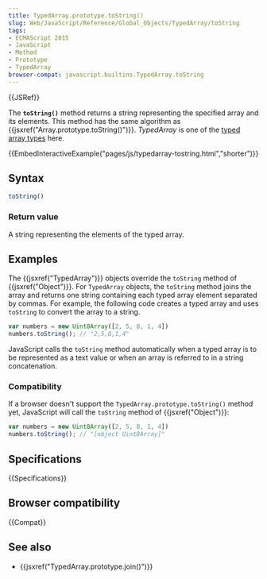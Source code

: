 ```yaml
---
title: TypedArray.prototype.toString()
slug: Web/JavaScript/Reference/Global_Objects/TypedArray/toString
tags:
- ECMAScript 2015
- JavaScript
- Method
- Prototype
- TypedArray
browser-compat: javascript.builtins.TypedArray.toString
---
```

{{JSRef}}

The **`toString()`** method returns a string representing the specified array
and its elements. This method has the same algorithm as
{{jsxref("Array.prototype.toString()")}}. _TypedArray_ is one of the
[typed array types](/en-US/docs/Web/JavaScript/Reference/Global_Objects/TypedArray#TypedArray_objects)
here.

{{EmbedInteractiveExample("pages/js/typedarray-tostring.html","shorter")}}

## Syntax

```js
toString()
```

### Return value

A string representing the elements of the typed array.

## Examples

The {{jsxref("TypedArray")}} objects override the `toString` method of
{{jsxref("Object")}}. For `TypedArray` objects, the `toString` method
joins the array and returns one string containing each typed array element
separated by commas. For example, the following code creates a typed array and
uses `toString` to convert the array to a string.

```js
var numbers = new Uint8Array([2, 5, 8, 1, 4])
numbers.toString(); // "2,5,8,1,4"
```

JavaScript calls the `toString` method automatically when a typed array is to be
represented as a text value or when an array is referred to in a string
concatenation.

### Compatibility

If a browser doesn't support the `TypedArray.prototype.toString()` method yet,
JavaScript will call the `toString` method of {{jsxref("Object")}}:

```js
var numbers = new Uint8Array([2, 5, 8, 1, 4])
numbers.toString(); // "[object Uint8Array]"
```

## Specifications

{{Specifications}}

## Browser compatibility

{{Compat}}

## See also

- {{jsxref("TypedArray.prototype.join()")}}
